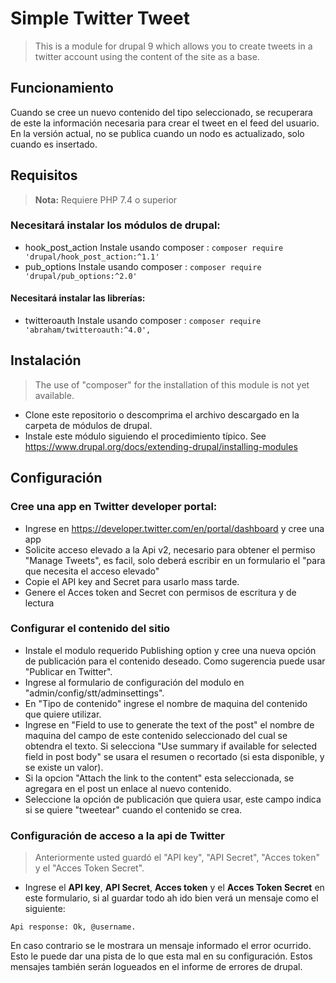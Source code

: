 # Simple Twitter Tweet
> This is a module for drupal 9 which allows you to create tweets in a twitter account using the content of the site as a base.
## Funcionamiento

Cuando se cree un nuevo contenido del tipo seleccionado, se
recuperara de este la información necesaria para crear el 
tweet en el feed del usuario.
En la versión actual, no se publica cuando un nodo es actualizado, solo cuando es insertado.

## Requisitos
> **Nota:** Requiere PHP 7.4 o superior
### Necesitará instalar los módulos de drupal:
- hook_post_action 
  Instale usando composer : ``` composer require 'drupal/hook_post_action:^1.1' ```
- pub_options 
  Instale usando composer : ``` composer require 'drupal/pub_options:^2.0' ```
#### Necesitará instalar las librerías:
- twitteroauth
  Instale usando composer : ``` composer require 'abraham/twitteroauth:^4.0', ```


## Instalación
> The use of "composer" for the installation of this module is not yet available.
- Clone este repositorio o descomprima el archivo descargado en la carpeta de módulos de drupal.
- Instale este módulo siguiendo el procedimiento típico. 
See https://www.drupal.org/docs/extending-drupal/installing-modules

## Configuración 
### Cree una app en Twitter developer portal:
- Ingrese en https://developer.twitter.com/en/portal/dashboard y cree una app
- Solicite acceso elevado a la Api v2, necesario para obtener el permiso "Manage Tweets", es facil, solo deberá escribir 
en un formulario el "para que necesita el acceso elevado" 
- Copie el API key and Secret para usarlo mass tarde.
- Genere el Acces token and Secret con permisos de escritura y de lectura

### Configurar el contenido del sitio
- Instale el modulo requerido Publishing option y cree una nueva opción de publicación para el contenido deseado. Como sugerencia puede usar "Publicar en Twitter".
- Ingrese al formulario de configuración del modulo en "admin/config/stt/adminsettings".
- En "Tipo de contenido" ingrese el nombre de maquina del contenido que quiere utilizar.
- Ingrese en "Field to use to generate the text of the post" el nombre de maquina del campo de este contenido seleccionado del cual se obtendra el texto. Si selecciona "Use summary if available for selected field in post body" se usara el resumen o recortado (si esta disponible, y se existe un valor).
- Si la  opcion "Attach the link to the content" esta seleccionada, se agregara en el post un enlace al nuevo contenido.
- Seleccione la opción de publicación que quiera usar, este campo indica si se quiere "tweetear" cuando el contenido se crea.

### Configuración de acceso a la api de Twitter
> Anteriormente usted guardó el "API key", "API Secret", "Acces token" y el "Acces Token Secret".
- Ingrese el **API key**, **API Secret**, **Acces token** y el **Acces Token Secret** en este formulario, si al guardar
todo ah ido bien verá un mensaje como el siguiente:
```
Api response: Ok, @username.
```
En caso contrario se le mostrara un mensaje informado el error ocurrido. Esto le puede dar una pista de lo que
esta mal en su configuración. Estos mensajes también serán logueados en el informe de errores de drupal.

